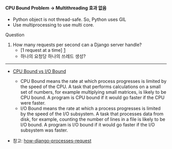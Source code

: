#### CPU Bound Problem -> Multithreading 효과 없음 
- Python object is not thread-safe. So, Python uses GIL 
- Use multiprocessing to use multi core.

Question
1. How many requests per second can a Django server handle? 
    - [1 request at a time] [1]
    - 하나의 요청당 하나의 쓰레드 생성? 
    
    
    
    
---
- [CPU Bound vs I/O Bound](https://stackoverflow.com/questions/868568/what-do-the-terms-cpu-bound-and-i-o-bound-mean)
    - CPU Bound means the rate at which process progresses is limited by the speed of the CPU.
A task that performs calculations on a small set of numbers, for example multiplying small matrices, is likely to be CPU bound.
A program is CPU bound if it would go faster if the CPU were faster.
    - I/O Bound means the rate at which a process progresses is limited by the speed of the I/O subsystem.
A task that processes data from disk, for example, counting the number of lines in a file is likely to be I/O bound.
A program is I/O bound if it would go faster if the I/O subsystem was faster.


- 참고: [how-django-processes-request](https://www.b-list.org/weblog/2006/jun/13/how-django-processes-request/)

[1]: https://www.quora.com/How-many-requests-per-second-can-a-Django-server-handle#:~:text=Django%20development%20server%20which%20you,1%20request%20at%20a%20time.